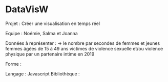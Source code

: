 # DataVisW
Projet : Créer une visualisation en temps réel

Equipe : Noémie, Salma et Joanna

Données à représenter :
-> le nombre par secondes de femmes et jeunes femmes âgées de 15 à 49 ans victimes
de violence sexuelle et/ou violence physique par un partenaire intime en 2019

Forme : 

Langage : Javascript
Bibliothèque : 


